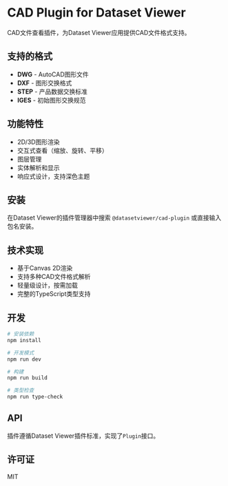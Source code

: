 # CAD Plugin for Dataset Viewer

CAD文件查看插件，为Dataset Viewer应用提供CAD文件格式支持。

## 支持的格式

- **DWG** - AutoCAD图形文件
- **DXF** - 图形交换格式
- **STEP** - 产品数据交换标准 
- **IGES** - 初始图形交换规范

## 功能特性

- 2D/3D图形渲染
- 交互式查看（缩放、旋转、平移）
- 图层管理
- 实体解析和显示
- 响应式设计，支持深色主题

## 安装

在Dataset Viewer的插件管理器中搜索 `@datasetviewer/cad-plugin` 或直接输入包名安装。

## 技术实现

- 基于Canvas 2D渲染
- 支持多种CAD文件格式解析
- 轻量级设计，按需加载
- 完整的TypeScript类型支持

## 开发

```bash
# 安装依赖
npm install

# 开发模式
npm run dev

# 构建
npm run build

# 类型检查
npm run type-check
```

## API

插件遵循Dataset Viewer插件标准，实现了`Plugin`接口。

## 许可证

MIT
